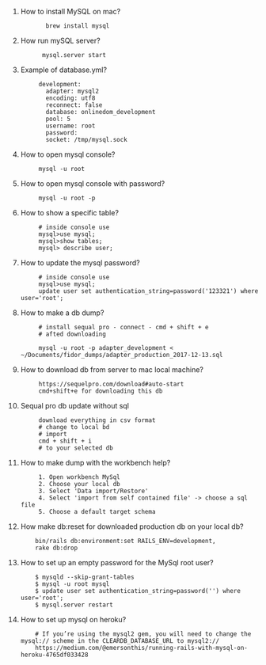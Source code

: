 1. How to install MySQL on mac?
      
              brew install mysql
2. How run mySQL server?

             mysql.server start
3. Example of database.yml?
            
            development:
              adapter: mysql2
              encoding: utf8
              reconnect: false
              database: onlinedom_development
              pool: 5
              username: root
              password:
              socket: /tmp/mysql.sock
4. How to open mysql console?
            
            mysql -u root
5. How to open mysql console with password?
            
            mysql -u root -p
5. How to show a specific table?
            
            # inside console use 
            mysql>use mysql;
            mysql>show tables;
            mysql> describe user;
            
6. How to update the mysql password?

            # inside console use 
            mysql>use mysql;
            update user set authentication_string=password('123321') where user='root';
            
            
7. How to make a db dump?
            
            # install sequal pro - connect - cmd + shift + e
            # afted downloading
            
            mysql -u root -p adapter_development < ~/Documents/fidor_dumps/adapter_production_2017-12-13.sql
8. How to download db from server to mac local machine?
            
            https://sequelpro.com/download#auto-start
            cmd+shift+e for downloading this db
9. Sequal pro db update without sql
            
            download everything in csv format
            # change to local bd
            # import 
            cmd + shift + i
            # to your selected db
9. How to make dump with the workbench help?
            
            1. Open workbench MySql
            2. Choose your local db
            3. Select 'Data import/Restore'
            4. Select 'import from self contained file' -> choose a sql file
            5. Choose a default target schema 
            
10. How make db:reset for downloaded production db on your local db?
      
            bin/rails db:environment:set RAILS_ENV=development, 
            rake db:drop
11. How to set up an empty password for the MySql root user?
            
            $ mysqld --skip-grant-tables
            $ mysql -u root mysql
            $ update user set authentication_string=password('') where user='root';
            $ mysql.server restart
12. How to set up mysql on heroku?
            
            # If you’re using the mysql2 gem, you will need to change the mysql:// scheme in the CLEARDB_DATABASE_URL to mysql2://
            https://medium.com/@emersonthis/running-rails-with-mysql-on-heroku-4765df033428
